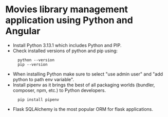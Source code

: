 # Movies library management application using Python and Angular
- Install Python 3.13.1 which includes Python and PIP.
- Check installed versions of python and pip using:
  ```
    python --version
    pip --version
  ```
- When installing Python make sure to select "use admin user" and "add python to path env variable".
- Install pipenv as it brings the best of all packaging worlds (bundler, composer, npm, etc.) to Python developers.
  ```
    pip install pipenv
  ```
- Flask SQLAlchemy is the most popular ORM for flask applications.
